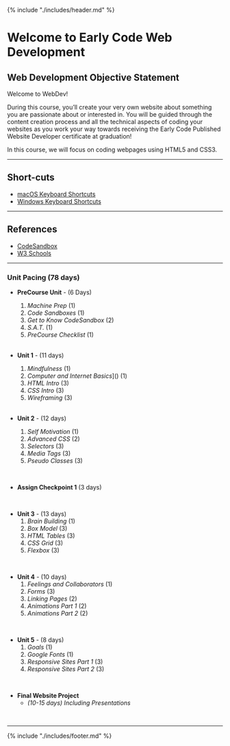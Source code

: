{% include "./includes/header.md" %}

# Welcome to Early Code Web Development

<!-- EXAMPLE: # NG421 - Front-Ends with Angular 8+ -->

## Web Development Objective Statement

Welcome to WebDev!

During this course, you’ll create your very own website about something you are passionate about or interested in. You will be guided through the content creation process and all the technical aspects of coding your websites as you work your way towards receiving the Early Code Published Website Developer certificate at graduation!

In this course, we will focus on coding webpages using HTML5 and CSS3.

---

## Short-cuts

<!-- Give them a collections of keyboard shortcuts -->

- [macOS Keyboard Shortcuts](https://support.apple.com/en-us/HT201236)
- [Windows Keyboard Shortcuts](https://turbofuture.com/computers/keyboard-shortcut-keys)

---

## References

<!-- References to common websites... -->

- [CodeSandbox](https://codesandbox.io/)
- [W3 Schools](https://www.w3schools.com/)

---

<!-- EXAMPLE TOPIC: *Pitch your graduation app to the class. What’s the problem? How does this app solve it?* -->
### Unit Pacing (78 days)

* **PreCourse Unit** - (6 Days)
  1. *Machine Prep* (1)
  1. *Code Sandboxes* (1)
  1. *Get to Know CodeSandbox* (2)
  1. *S.A.T.* (1)
  1. *PreCourse Checklist* (1)
  <br>

* **Unit 1** - (11 days)
  1. *Mindfulness* (1)
  1. *Computer and Internet Basics*]() (1)
  1. *HTML Intro* (3)
  1. *CSS Intro* (3)
  1. *Wireframing* (3)
  <br>

* **Unit 2** - (12 days)
  1. *Self Motivation* (1)
  1. *Advanced CSS* (2)
  1. *Selectors* (3)
  1. *Media Tags* (3)
  1. *Pseudo Classes* (3)
<br>

* **Assign Checkpoint 1** (3 days)
<br>

* **Unit 3** - (13 days)
  1. *Brain Building* (1)
  1. *Box Model* (3)
  1. *HTML Tables* (3)
  1. *CSS Grid* (3)
  1. *Flexbox* (3)
<br>

* **Unit 4** - (10 days)
  1. *Feelings and Collaborators* (1)
  1. *Forms* (3)
  1. *Linking Pages* (2)
  1. *Animations Part 1* (2)
  1. *Animations Part 2* (2)
<br>

* **Unit 5** - (8 days)
  1. *Goals* (1)
  1. *Google Fonts* (1)
  1. *Responsive Sites Part 1* (3)
  1. *Responsive Sites Part 2* (3)
<br>

* **Final Website Project** 
    * *(10-15 days) Including Presentations*
<br>

*****

<!--TODO Add in video for directions on using the textbook once we have it hosted-->

{% include "./includes/footer.md" %}
